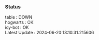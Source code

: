 ### Status


table : DOWN  
hogwarts : OK  
icy-bot : OK  
Latest Update : 2024-06-20 13:10:31.215606

